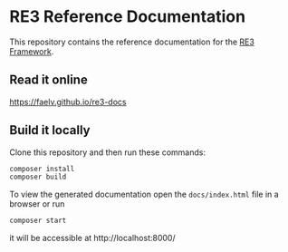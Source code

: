 # RE3 Reference Documentation
This repository contains the reference documentation for the [RE3 Framework](https://github.com/faelv/re3).

## Read it online
https://faelv.github.io/re3-docs

## Build it locally
Clone this repository and then run these commands:
```bash
composer install
composer build
```
To view the generated documentation open the `docs/index.html` file in a browser or run
```bash
composer start
```
it will be accessible at http://localhost:8000/
